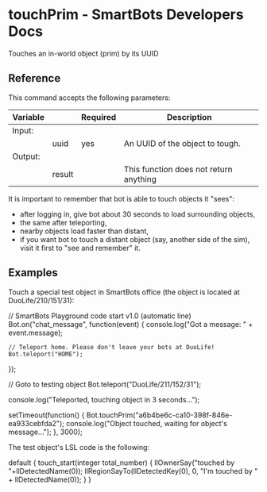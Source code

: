 # touchPrim - SmartBots Developers Docs

Touches an in-world object (prim) by its UUID

## Reference

This command accepts the following parameters:

| Variable |     | Required | Description |
| --- | --- | --- | --- |
| Input: |     |     |     |
|     | uuid | yes | An UUID of the object to tough. |
| Output: |     |     |     |
|     | result |     | This function does not return anything |

It is important to remember that bot is able to touch objects it "sees":

*   after logging in, give bot about 30 seconds to load surrounding objects,
*   the same after teleporting,
*   nearby objects load faster than distant,
*   if you want bot to touch a distant object (say, another side of the sim), visit it first to "see and remember" it.

## Examples

Touch a special test object in SmartBots office (the object is located at DuoLife/210/151/31):

// SmartBots Playground code start v1.0 (automatic line)
Bot.on("chat\_message", function(event) {
	console.log("Got a message: " + event.message);

	// Teleport home. Please don't leave your bots at DuoLife!
	Bot.teleport("HOME");
});

// Goto to testing object
Bot.teleport("DuoLife/211/152/31");

console.log("Teleported, touching object in 3 seconds...");

setTimeout(function() {
	Bot.touchPrim("a6b4be6c-ca10-398f-846e-ea933cebfda2");
	console.log("Object touched, waiting for object's message...");
}, 3000);

The test object's LSL code is the following:

default {
    touch\_start(integer total\_number) {
        llOwnerSay("touched by "+llDetectedName(0));
        llRegionSayTo(llDetectedKey(0), 0, "I'm touched by " + llDetectedName(0));
    }
}

